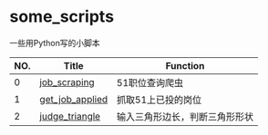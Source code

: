 some_scripts
========

一些用Python写的小脚本

<style> table th:first-of-type { width: 10px;  }  tr :hover {background: #efefef; }</style>

| NO.  | Title                                 | Function        |
| ---- | ------------------------------------- | --------------- |
| 0    | [job_scraping](001job_scraping)       | 51职位查询爬虫        |
| 1    | [get_job_applied](002get_job_applied) | 抓取51上已投的岗位      |
| 2    | [judge_triangle](003judge_triangle)   | 输入三角形边长，判断三角形形状 |